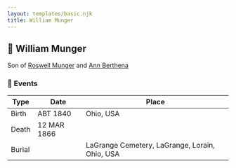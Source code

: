 ```yaml
---
layout: templates/basic.njk
title: William Munger
---
```

## 🔵 William Munger

Son of [Roswell Munger](/people/2/21686617) and [Ann Berthena ](/people/9/91501676)

### 📆 Events

Type | Date | Place
------ | ------ | ------
Birth | ABT 1840 | Ohio, USA
Death | 12 MAR 1866 |
Burial |  | LaGrange Cemetery, LaGrange, Lorain, Ohio, USA
